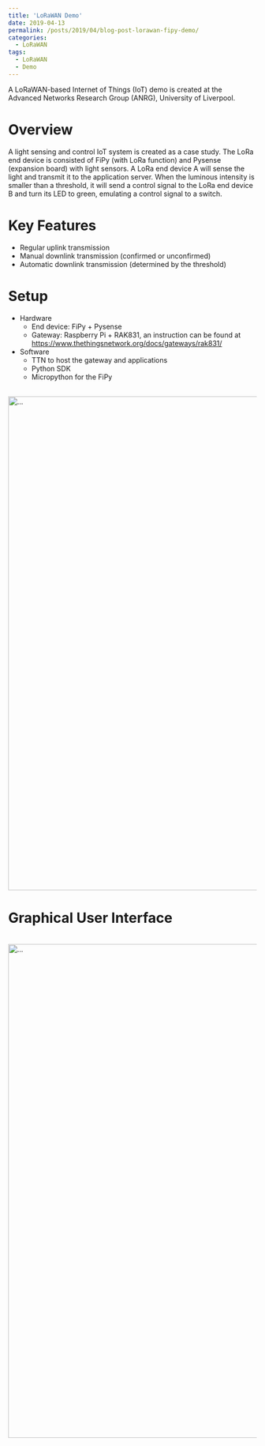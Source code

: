 ```yaml
---
title: 'LoRaWAN Demo'
date: 2019-04-13
permalink: /posts/2019/04/blog-post-lorawan-fipy-demo/
categories:
  - LoRaWAN
tags:
  - LoRaWAN
  - Demo
---
```

A LoRaWAN-based Internet of Things (IoT) demo is created at the Advanced Networks Research Group (ANRG), University of Liverpool.

# Overview
A light sensing and control IoT system is created as a case study. The LoRa end device is consisted of FiPy (with LoRa function) and Pysense (expansion board) with light sensors. A LoRa end device A will sense the light and transmit it to the application server. When the luminous intensity is smaller than a threshold, it will send a control signal to the LoRa end device B and turn its LED to green, emulating a control signal to a switch.

# Key Features
* Regular uplink transmission
* Manual downlink transmission (confirmed or unconfirmed)
* Automatic downlink transmission (determined by the threshold)

# Setup
* Hardware
  * End device: FiPy + Pysense
  * Gateway: Raspberry Pi + RAK831, an instruction can be found at https://www.thethingsnetwork.org/docs/gateways/rak831/
* Software
  * TTN to host the gateway and applications
  * Python SDK
  * Micropython for the FiPy
  
<br />
<img align="center" width="1000" src="{{ site.url }}/images/lorawan/LoRaWAN-setup.jpg" alt="...">
<br />

# Graphical User Interface
<br />
<img align="center" width="1000" src="{{ site.url }}/images/lorawan/gui_lorawan.png" alt="...">
<br />
 
